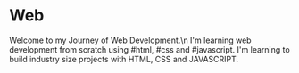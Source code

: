 # Web
Welcome to my Journey of Web Development.\n
I'm learning web development from scratch using #html, #css and #javascript.
I'm learning to build industry size projects with HTML, CSS and JAVASCRIPT.
